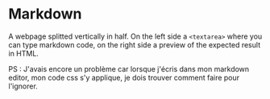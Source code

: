 # Markdown

A webpage splitted vertically in half. On the left side a `<textarea>` where you can type markdown code, on the right side a preview of the expected result in HTML.

PS : J'avais encore un problème car lorsque j'écris dans mon markdown editor, mon code css s'y applique, je dois trouver comment faire pour l'ignorer.